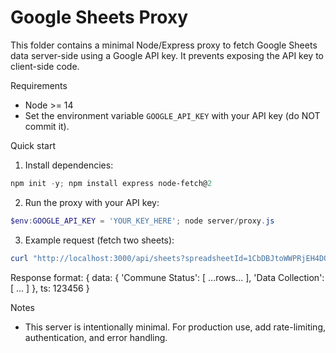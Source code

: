 # Google Sheets Proxy

This folder contains a minimal Node/Express proxy to fetch Google Sheets data server-side using a Google API key. It prevents exposing the API key to client-side code.

Requirements
- Node >= 14
- Set the environment variable `GOOGLE_API_KEY` with your API key (do NOT commit it).

Quick start

1. Install dependencies:

```powershell
npm init -y; npm install express node-fetch@2
```

2. Run the proxy with your API key:

```powershell
$env:GOOGLE_API_KEY = 'YOUR_KEY_HERE'; node server/proxy.js
```

3. Example request (fetch two sheets):

```powershell
curl "http://localhost:3000/api/sheets?spreadsheetId=1CbDBJtoWWPRjEH4DOSlv4jjnJ2G-1MvW&sheets=\"Commune Status\",\"Data Collection\""
```

Response format: { data: { 'Commune Status': [ ...rows... ], 'Data Collection': [ ... ] }, ts: 123456 }

Notes
- This server is intentionally minimal. For production use, add rate-limiting, authentication, and error handling.
